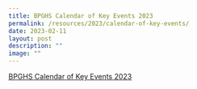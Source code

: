 ```yaml
---
title: BPGHS Calendar of Key Events 2023
permalink: /resources/2023/calendar-of-key-events/
date: 2023-02-11
layout: post
description: ""
image: ""
---
```

[BPGHS Calendar of Key Events 2023](/files/BPGHS%20Calendar%20of%20Key%20Events%202023.pdf)